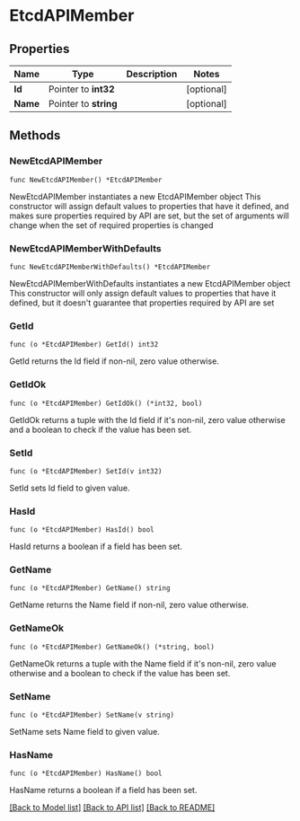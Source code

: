 # EtcdAPIMember

## Properties

Name | Type | Description | Notes
------------ | ------------- | ------------- | -------------
**Id** | Pointer to **int32** |  | [optional] 
**Name** | Pointer to **string** |  | [optional] 

## Methods

### NewEtcdAPIMember

`func NewEtcdAPIMember() *EtcdAPIMember`

NewEtcdAPIMember instantiates a new EtcdAPIMember object
This constructor will assign default values to properties that have it defined,
and makes sure properties required by API are set, but the set of arguments
will change when the set of required properties is changed

### NewEtcdAPIMemberWithDefaults

`func NewEtcdAPIMemberWithDefaults() *EtcdAPIMember`

NewEtcdAPIMemberWithDefaults instantiates a new EtcdAPIMember object
This constructor will only assign default values to properties that have it defined,
but it doesn't guarantee that properties required by API are set

### GetId

`func (o *EtcdAPIMember) GetId() int32`

GetId returns the Id field if non-nil, zero value otherwise.

### GetIdOk

`func (o *EtcdAPIMember) GetIdOk() (*int32, bool)`

GetIdOk returns a tuple with the Id field if it's non-nil, zero value otherwise
and a boolean to check if the value has been set.

### SetId

`func (o *EtcdAPIMember) SetId(v int32)`

SetId sets Id field to given value.

### HasId

`func (o *EtcdAPIMember) HasId() bool`

HasId returns a boolean if a field has been set.

### GetName

`func (o *EtcdAPIMember) GetName() string`

GetName returns the Name field if non-nil, zero value otherwise.

### GetNameOk

`func (o *EtcdAPIMember) GetNameOk() (*string, bool)`

GetNameOk returns a tuple with the Name field if it's non-nil, zero value otherwise
and a boolean to check if the value has been set.

### SetName

`func (o *EtcdAPIMember) SetName(v string)`

SetName sets Name field to given value.

### HasName

`func (o *EtcdAPIMember) HasName() bool`

HasName returns a boolean if a field has been set.


[[Back to Model list]](../README.md#documentation-for-models) [[Back to API list]](../README.md#documentation-for-api-endpoints) [[Back to README]](../README.md)


